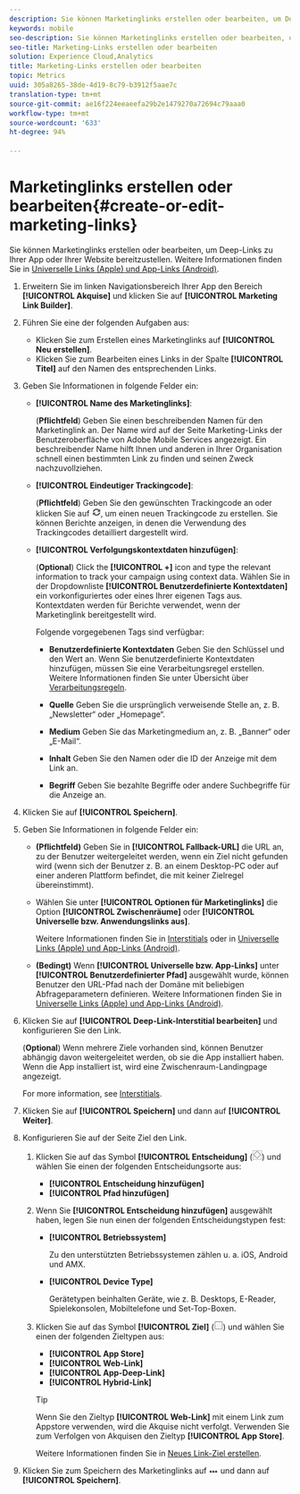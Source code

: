 ```yaml
---
description: Sie können Marketinglinks erstellen oder bearbeiten, um Deep-Links zu Ihrer App oder Ihrer Website bereitzustellen.
keywords: mobile
seo-description: Sie können Marketinglinks erstellen oder bearbeiten, um Deep-Links zu Ihrer App oder Ihrer Website bereitzustellen.
seo-title: Marketing-Links erstellen oder bearbeiten
solution: Experience Cloud,Analytics
title: Marketing-Links erstellen oder bearbeiten
topic: Metrics
uuid: 305a8265-38de-4d19-8c79-b3912f5aae7c
translation-type: tm+mt
source-git-commit: ae16f224eeaeefa29b2e1479270a72694c79aaa0
workflow-type: tm+mt
source-wordcount: '633'
ht-degree: 94%

---
```



# Marketinglinks erstellen oder bearbeiten{#create-or-edit-marketing-links}

Sie können Marketinglinks erstellen oder bearbeiten, um Deep-Links zu Ihrer App oder Ihrer Website bereitzustellen. Weitere Informationen finden Sie in [Universelle Links (Apple) und App-Links (Android)](/help/using/c-manage-app-settings/c-mob-confg-app/c-universal-app-links.md).

1. Erweitern Sie im linken Navigationsbereich Ihrer App den Bereich **[!UICONTROL Akquise]** und klicken Sie auf **[!UICONTROL Marketing Link Builder]**.
1. Führen Sie eine der folgenden Aufgaben aus:

   * Klicken Sie zum Erstellen eines Marketinglinks auf **[!UICONTROL Neu erstellen]**.
   * Klicken Sie zum Bearbeiten eines Links in der Spalte **[!UICONTROL Titel]** auf den Namen des entsprechenden Links.

1. Geben Sie Informationen in folgende Felder ein:

   * **[!UICONTROL Name des Marketinglinks]**:

      (**Pflichtfeld**) Geben Sie einen beschreibenden Namen für den Marketinglink an. Der Name wird auf der Seite Marketing-Links der Benutzeroberfläche von Adobe Mobile Services angezeigt. Ein beschreibender Name hilft Ihnen und anderen in Ihrer Organisation schnell einen bestimmten Link zu finden und seinen Zweck nachzuvollziehen.

   * **[!UICONTROL Eindeutiger Trackingcode]**:

      (**Pflichtfeld**) Geben Sie den gewünschten Trackingcode an oder klicken Sie auf ![Symbol „Generieren“](assets/icon_generate.png), um einen neuen Trackingcode zu erstellen. Sie können Berichte anzeigen, in denen die Verwendung des Trackingcodes detailliert dargestellt wird.

   * **[!UICONTROL Verfolgungskontextdaten hinzufügen]**:

      (**Optional**) Click the **[!UICONTROL +]** icon and type the relevant information to track your campaign using context data. Wählen Sie in der Dropdownliste **[!UICONTROL Benutzerdefinierte Kontextdaten]** ein vorkonfiguriertes oder eines Ihrer eigenen Tags aus. Kontextdaten werden für Berichte verwendet, wenn der Marketinglink bereitgestellt wird.

      Folgende vorgegebenen Tags sind verfügbar:

      * **Benutzerdefinierte Kontextdaten**
Geben Sie den Schlüssel und den Wert an. Wenn Sie benutzerdefinierte Kontextdaten hinzufügen, müssen Sie eine Verarbeitungsregel erstellen. Weitere Informationen finden Sie unter Übersicht über [Verarbeitungsregeln](https://docs.adobe.com/content/help/de-DE/analytics/admin/admin-tools/processing-rules/processing-rules.html).

      * **Quelle**
Geben Sie die ursprünglich verweisende Stelle an, z. B. „Newsletter“ oder „Homepage“.

      * **Medium**
Geben Sie das Marketingmedium an, z. B. „Banner“ oder „E-Mail“.

      * **Inhalt**
Geben Sie den Namen oder die ID der Anzeige mit dem Link an.

      * **Begriff**
Geben Sie bezahlte Begriffe oder andere Suchbegriffe für die Anzeige an.
1. Klicken Sie auf **[!UICONTROL Speichern]**.
1. Geben Sie Informationen in folgende Felder ein:

   * **(Pflichtfeld)** Geben Sie in **[!UICONTROL Fallback-URL]** die URL an, zu der Benutzer weitergeleitet werden, wenn ein Ziel nicht gefunden wird (wenn sich der Benutzer z. B. an einem Desktop-PC oder auf einer anderen Plattform befindet, die mit keiner Zielregel übereinstimmt).
   * Wählen Sie unter **[!UICONTROL Optionen für Marketinglinks]** die Option **[!UICONTROL Zwischenräume]** oder **[!UICONTROL Universelle bzw. Anwendungslinks aus]**.

      Weitere Informationen finden Sie in [Interstitials](/help/using/acquisition-main/c-marketing-links-builder/t-create-edit-adobe-links/t-interstitials.md) oder in [Universelle Links (Apple) und App-Links (Android)](/help/using/c-manage-app-settings/c-mob-confg-app/c-universal-app-links.md).

   * **(Bedingt)** Wenn **[!UICONTROL Universelle bzw. App-Links]** unter **[!UICONTROL Benutzerdefinierter Pfad]** ausgewählt wurde, können Benutzer den URL-Pfad nach der Domäne mit beliebigen Abfrageparametern definieren. Weitere Informationen finden Sie in [Universelle Links (Apple) und App-Links (Android)](/help/using/c-manage-app-settings/c-mob-confg-app/c-universal-app-links.md).

1. Klicken Sie auf **[!UICONTROL Deep-Link-Interstitial bearbeiten]** und konfigurieren Sie den Link.

   (**Optional**) Wenn mehrere Ziele vorhanden sind, können Benutzer abhängig davon weitergeleitet werden, ob sie die App installiert haben. Wenn die App installiert ist, wird eine Zwischenraum-Landingpage angezeigt.

   For more information, see [Interstitials](/help/using/acquisition-main/c-marketing-links-builder/t-create-edit-adobe-links/t-interstitials.md).

1. Klicken Sie auf **[!UICONTROL Speichern]** und dann auf **[!UICONTROL Weiter]**.
1. Konfigurieren Sie auf der Seite Ziel den Link.

   1. Klicken Sie auf das Symbol **[!UICONTROL Entscheidung]** (![Entscheidungssymbol](assets/icon_decision.png)) und wählen Sie einen der folgenden Entscheidungsorte aus:

      * **[!UICONTROL Entscheidung hinzufügen]**
      * **[!UICONTROL Pfad hinzufügen]**
   1. Wenn Sie **[!UICONTROL Entscheidung hinzufügen]** ausgewählt haben, legen Sie nun einen der folgenden Entscheidungstypen fest:

      * **[!UICONTROL Betriebssystem]**

         Zu den unterstützten Betriebssystemen zählen u. a. iOS, Android und AMX.

      * **[!UICONTROL Device Type]**

         Gerätetypen beinhalten Geräte, wie z. B. Desktops, E-Reader, Spielekonsolen, Mobiltelefone und Set-Top-Boxen.
   1. Klicken Sie auf das Symbol **[!UICONTROL Ziel]** (![Rechteckssymbol](assets/icon_square.png)) und wählen Sie einen der folgenden Zieltypen aus:

      * **[!UICONTROL App Store]**
      * **[!UICONTROL Web-Link]**
      * **[!UICONTROL App-Deep-Link]**
      * **[!UICONTROL Hybrid-Link]**

      >[!TIP]
      >
      >Wenn Sie den Zieltyp **[!UICONTROL Web-Link]** mit einem Link zum Appstore verwenden, wird die Akquise nicht verfolgt. Verwenden Sie zum Verfolgen von Akquisen den Zieltyp **[!UICONTROL App Store]**.

      Weitere Informationen finden Sie in [Neues Link-Ziel erstellen](/help/using/acquisition-main/c-manage-link-destinations/t-create-new-app-deep-link-destination.md).




1. Klicken Sie zum Speichern des Marketinglinks auf ![Dreipunkt](assets/icon_elipses.png) und dann auf **[!UICONTROL Speichern]**.
